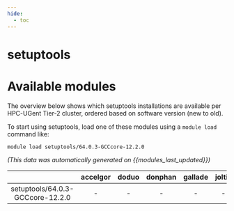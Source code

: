 ```yaml
---
hide:
  - toc
---
```


setuptools
==========

# Available modules


The overview below shows which setuptools installations are available per HPC-UGent Tier-2 cluster, ordered based on software version (new to old).

To start using setuptools, load one of these modules using a `module load` command like:

```shell
module load setuptools/64.0.3-GCCcore-12.2.0
```

*(This data was automatically generated on {{modules_last_updated}})*  

| |accelgor|doduo|donphan|gallade|joltik|shinx|
| :---: | :---: | :---: | :---: | :---: | :---: | :---: |
|setuptools/64.0.3-GCCcore-12.2.0|-|-|-|-|-|x|
